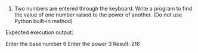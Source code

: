 1. Two numbers are entered through the keyboard. Write a program to find the value of one number raised to the power of another. (Do not use Python built-in method)

Expected execution output:

Enter the base number 6
Enter the power 3
Result: 216